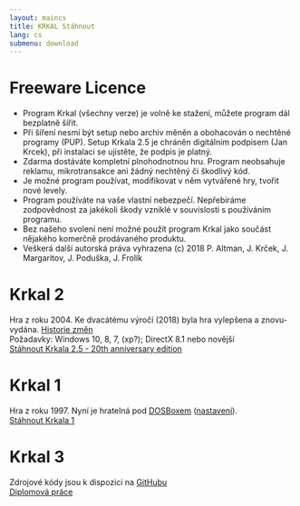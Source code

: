 ```yaml
---
layout: maincs
title: KRKAL Stáhnout
lang: cs
submenu: download
---
```

# Freeware Licence

* Program Krkal (všechny verze) je volně ke stažení, můžete program dál bezplatně šířit.
* Při šíření nesmí být setup nebo archiv měněn a obohacován o nechtěné programy (PUP). Setup Krkala 2.5 je chráněn digitálním podpisem (Jan Krcek), při instalaci se ujistěte, že podpis je platný.
* Zdarma dostáváte kompletní plnohodnotnou hru. Program neobsahuje reklamu, mikrotransakce ani žádný nechtěný či škodlivý kód.
* Je možné program používat, modifikovat v něm vytvářené hry, tvořit nové levely. 
* Program používáte na vaše vlastní nebezpečí. Nepřebíráme zodpovědnost za jakékoli škody vzniklé v souvislosti s používáním programu. 
* Bez našeho svolení není možné použít program Krkal jako součást nějakého komerčně prodávaného produktu. 
* Veškerá další autorská práva vyhrazena (c) 2018 P. Altman, J. Krček, J. Margaritov, J. Poduška, J. Frolík

# Krkal 2

Hra z roku 2004. Ke dvacátému výročí (2018) byla hra vylepšena a znovu-vydána. [Historie změn](/cs/k2verHistory.html)  
Požadavky: Windows 10, 8, 7, (xp?); DirectX 8.1 nebo novější  
[Stáhnout Krkala 2.5 - 20th anniversary edition]({{site.data.constants.krkal2DownloadUrl}})

# Krkal 1

Hra z roku 1997. Nyní je hratelná pod [DOSBoxem](http://www.dosbox.com/) ([nastavení](/cs/k1dosbox.html)).  
[Stáhnout Krkala 1]({{site.data.constants.krkal1DownloadUrl}})

# Krkal 3

Zdrojové kódy jsou k dispozici na [GitHubu](https://github.com/HonzaMD/Krkal3)  
[Diplomová práce](/dl/JazykProRizeni2DHer.pdf)
